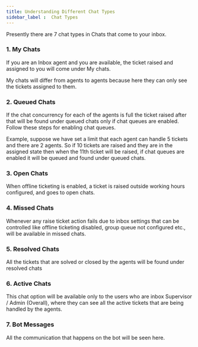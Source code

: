 ```yaml
---
title: Understanding Different Chat Types
sidebar_label :  Chat Types
---
```


Presently there are 7 chat types in Chats that come to your inbox.

### 1. My Chats

If you are an Inbox agent and you are available, the ticket raised and assigned to you will come under My chats.

My chats will differ from agents to agents because here they can only see the tickets assigned to them.

### 2. Queued Chats

If the chat concurrency for each of the agents is full the ticket raised after that will be found under queued chats only if chat queues are enabled. Follow these steps for enabling chat queues.

Example, suppose we have set a limit that each agent can handle 5 tickets and there are 2 agents. So if 10 tickets are raised and they are in the assigned state then when the 11th ticket will be raised, if chat queues are enabled it will be queued and found under queued chats.

### 3. Open Chats

When offline ticketing is enabled, a ticket is raised outside working hours configured, and goes to open chats.

### 4. Missed Chats

Whenever any raise ticket action fails due to inbox settings that can be controlled like offline ticketing disabled, group queue not configured etc.,  will be available in missed chats.

### 5. Resolved Chats

All the tickets that are solved or closed by the agents will be found under resolved chats

### 6. Active Chats

This chat option will be available only to the users who are inbox Supervisor / Admin (Overall), where they can see all the active tickets that are being handled by the agents.

### 7. Bot Messages

All the communication that happens on the bot will be seen here.
